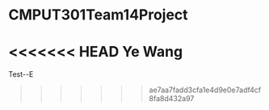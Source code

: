 # CMPUT301Team14Project
<<<<<<< HEAD
Ye Wang
=======

Test--E
>>>>>>> ae7aa7fadd3cfa1e4d9e0e7adf4cf8fa8d432a97
